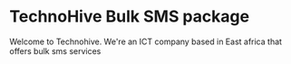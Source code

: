 # TechnoHive Bulk SMS package
Welcome to Technohive. We're an ICT company based in East africa that offers
bulk sms services